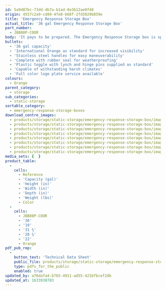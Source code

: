 ```yaml
---
id: 5a9d87bc-73dd-4b7a-b1ad-8e3b12ae0f48
origin: 4557c2a9-cd89-4fe8-b68f-2fd3029b859e
title: 'Emergency Response Storage Box'
actual_title: '36 gal Emergency Response Storage Box'
part_number:
  - JBB80P-COOR
body: 'It pays to be prepared. The Emergency Response Storage box is specifically designed for rapid deployment in emergency situations, featuring a 36 gal capacity.'
bullets:
  - '36 gal capacity'
  - 'International Orange as standard for increased visibility'
  - 'Stainless steel handles for easy maneuverability'
  - 'Complete with rubber seal for weatherproofing'
  - 'Plastic toggle with lynch and hinge pins supplied as standard'
  - 'Capable of withstanding harsh climates'
  - 'Full color logo plate service available'
colours:
  - Orange
parent_category:
  - storage
sub_categories:
  - static-storage
sortable_category:
  - emergency-response-storage-boxes
download_centre_images:
  - products/storage/static-storage/emergency-response-storage-box/images-hr/JBB80P-COOR_001.jpg
  - products/storage/static-storage/emergency-response-storage-box/images-hr/JBB80P-COOR_002.jpg
  - products/storage/static-storage/emergency-response-storage-box/images-hr/JBB80P-COOR_003.jpg
  - products/storage/static-storage/emergency-response-storage-box/images-hr/JBB80P-COOR_004.jpg
  - products/storage/static-storage/emergency-response-storage-box/images-hr/JBB80P-COOR_005.jpg
  - products/storage/static-storage/emergency-response-storage-box/images-hr/JBB80P-COOR_006.jpg
  - products/storage/static-storage/emergency-response-storage-box/images-hr/JBB80P-COOR_007.jpg
  - products/storage/static-storage/emergency-response-storage-box/images-hr/JBB80P-COOR_008.jpg
media_sets: {  }
product_table:
  -
    cells:
      - Reference
      - 'Capacity (gal)'
      - 'Height (in)'
      - 'Width (in)'
      - 'Depth (in)'
      - 'Weight (lbs)'
      - Color
  -
    cells:
      - JBB80P-COOR
      - '36'
      - '19'
      - '31 ½'
      - '20 ¼'
      - '22'
      - Orange
pdf_pub_rep:
  -
    button_text: 'Technical Data Sheet'
    public_file: products/storage/static-storage/emergency-response-storage-box/pdf-lr/ST-Emergency-Storage-Box-TD_US.pdf
    type: pdfs_for_the_public
    enabled: true
updated_by: a76dafa4-b7b5-4911-ad55-421bfbcef2db
updated_at: 1633938783
---
```

